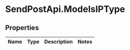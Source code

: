 # SendPostApi.ModelsIPType

## Properties
Name | Type | Description | Notes
------------ | ------------- | ------------- | -------------


